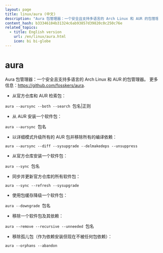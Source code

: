 ```yaml
---
layout: page
title: linux/aura (中文)
description: "Aura 包管理器：一个安全且支持多语言的 Arch Linux 和 AUR 的包管理器。"
content_hash: b33346104b31324c6ab93857d39820c0c250c76e
related_topics:
  - title: English version
    url: /en/linux/aura.html
    icon: bi bi-globe
---
```

# aura

Aura 包管理器：一个安全且支持多语言的 Arch Linux 和 AUR 的包管理器。
更多信息：<https://github.com/fosskers/aura>.

- 从官方仓库和 AUR 检索包：

`aura --aursync --both --search `<span class="tldr-var badge badge-pill bg-dark-lm bg-white-dm text-white-lm text-dark-dm font-weight-bold">包名|正则</span>

- 从 AUR 安装一个软件包：

`aura --aursync `<span class="tldr-var badge badge-pill bg-dark-lm bg-white-dm text-white-lm text-dark-dm font-weight-bold">包名</span>

- 以详细模式升级所有的 AUR 包并移除所有的编译依赖：

`aura --aursync --diff --sysupgrade --delmakedeps --unsuppress`

- 从官方仓库安装一个软件包：

`aura --sync `<span class="tldr-var badge badge-pill bg-dark-lm bg-white-dm text-white-lm text-dark-dm font-weight-bold">包名</span>

- 同步并更新官方仓库的所有软件包：

`aura --sync --refresh --sysupgrade`

- 使用包缓存降级一个软件包：

`aura --downgrade `<span class="tldr-var badge badge-pill bg-dark-lm bg-white-dm text-white-lm text-dark-dm font-weight-bold">包名</span>

- 移除一个软件包及其依赖：

`aura --remove --recursive --unneeded `<span class="tldr-var badge badge-pill bg-dark-lm bg-white-dm text-white-lm text-dark-dm font-weight-bold">包名</span>

- 移除孤儿包（作为依赖安装但现在不被任何包依赖）：

`aura --orphans --abandon`
